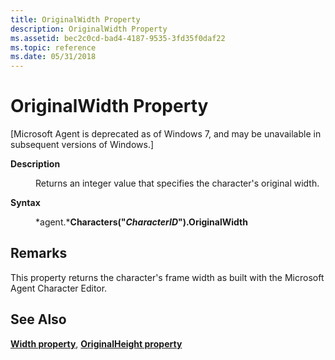 ```yaml
---
title: OriginalWidth Property
description: OriginalWidth Property
ms.assetid: bec2c0cd-bad4-4187-9535-3fd35f0daf22
ms.topic: reference
ms.date: 05/31/2018
---
```


# OriginalWidth Property

\[Microsoft Agent is deprecated as of Windows 7, and may be unavailable in subsequent versions of Windows.\]

<dl> <dt>

<span id="Description"></span><span id="description"></span><span id="DESCRIPTION"></span>**Description**
</dt> <dd>

Returns an integer value that specifies the character's original width.

</dd> <dt>

<span id="Syntax"></span><span id="syntax"></span><span id="SYNTAX"></span>**Syntax**
</dt> <dd>

*agent.***Characters("***CharacterID***").OriginalWidth**

</dd> </dl>

## Remarks

This property returns the character's frame width as built with the Microsoft Agent Character Editor.

## See Also

[**Width property**](width-property.md), [**OriginalHeight property**](originalheight-property.md)


 

 




